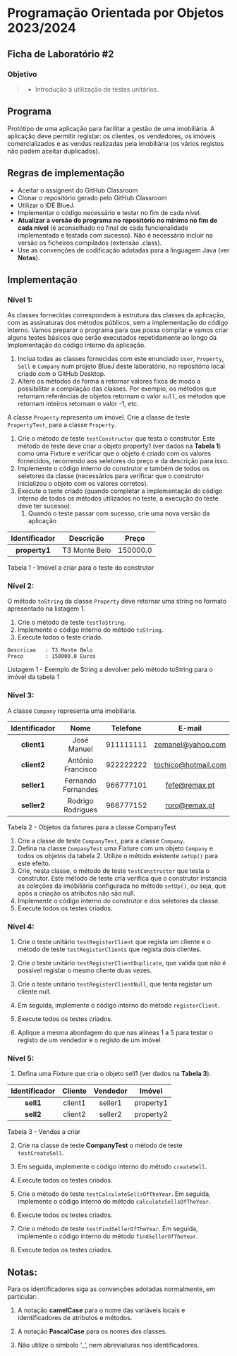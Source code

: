 # Programação Orientada por Objetos 2023/2024

## Ficha de Laboratório #2

### Objetivo

> - Introdução à utilização de testes unitários.

## Programa

Protótipo de uma aplicação para facilitar a gestão de uma imobiliária. A aplicação deve permitir registar: os clientes, os vendedores, os imóveis comercializados e as vendas realizadas pela imobiliária (os vários registos não podem aceitar duplicados).

## Regras de implementação

- Aceitar o assignent do GitHub Classroom
- Clonar o repositório gerado pelo GitHub Classroom
- Utilizar o IDE BlueJ.
- Implementar o código necessário e testar no fim de cada nível.
- **Atualizar a versão do programa no repositório no mínimo no fim de cada nível** (é aconselhado no final de cada funcionalidade implementada e testada com sucesso). Não é necessário incluir na versão os ficheiros compilados (extensão .class).
- Use as convenções de codificação adotadas para a linguagem Java (ver **Notas**).

## Implementação

### Nível 1:

As classes fornecidas correspondem à estrutura das classes da aplicação, com as assinaturas dos métodos públicos, sem a implementação do código interno. Vamos preparar o programa para que possa compilar e vamos criar alguns testes básicos que serão executados repetidamente ao longo da implementação do código interno da aplicação.

1. Inclua todas as classes fornecidas com este enunciado `User`, `Property`, `Sell` e `Company` num projeto BlueJ deste laboratório, no repositório local criado com o GitHub Desktop.
2. Altere os métodos de forma a retornar valores fixos de modo a possibilitar a compilação das classes. Por exemplo, os métodos que retornam referências de objetos retornam o valor `null`, os métodos que retornam inteiros retornam o valor -1, etc.

A classe `Property` representa um imóvel. Crie a classe de teste `PropertyTest`, para a classe `Property`.

1. Crie o método de teste `testConstructor` que testa o construtor. Este método de teste deve criar o objeto property1 (ver dados na **Tabela 1**) como uma Fixture e verificar que o objeto é criado com os valores fornecidos, recorrendo aos seletores do preço e da descrição para isso.
2. Implemente o código interno do construtor e também de todos os seletores da classe (necessários para verificar que o construtor inicializou o objeto com os valores corretos).
3. Execute o teste criado (quando completar a implementação do código interno de todos os métodos utilizados no teste, a execução do teste deve ter sucesso).
   1. Quando o teste passar com sucesso, crie uma nova versão da aplicação

| Identificador | Descrição         | Preço   |
|:-------------:|:--------------:|:-------:|
| **property1**  | T3 Monte Belo | 150000.0 |

Tabela 1 - Imóvel a criar para o teste do construtor

### Nível 2:

O método `toString` da classe `Property` deve retornar uma string no formato apresentado na listagem 1. 

1. Crie o método de teste `testToString`.
2. Implemente o código interno do método `toString`.
3. Execute todos o teste criado.

```shell
Descricao   : T3 Monte Belo
Preco       : 150000.0 Euros
```

Listagem 1 - Exemplo de String a devolver pelo método toString para o imóvel da tabela 1

### Nível 3:

A classe `Company` representa uma imobiliária. 

| Identificador | Nome             | Telefone  | E-mail                    |
|:-------------:|:----------------:|:---------:|:-------------------------:|
| **client1**   | José Manuel          | 911111111 | zemanel@yahoo.com     |
| **client2**   | António Francisco    | 922222222 | tochico@hotmail.com   |
| **seller1**   | Fernando Fernandes   | 966777101 | fefe@remax.pt         |
| **seller2**   | Rodrigo Rodrigues    | 966777152 | roro@remax.pt         |
Tabela 2 - Objetos da fixtures para a classe CompanyTest<br/>

1. Crie a classe de teste `CompanyTest`, para a classe `Company`.
2. Defina na classe `CompanyTest` uma Fixture com um objeto `Company` e todos os objetos da tabela 2. Utilize o método existente `setUp()` para este efeito.
3. Crie, nesta classe, o método de teste `testConstructor` que testa o construtor. Este método de teste cria verifica que o construtor instancia as coleções da imobiliária configurada no método `setUp()`, ou seja, que após a criação os atributos não são null.
4. Implemente o código interno do construtor e dos seletores da classe.
5. Execute todos os testes criados.

### Nível 4:

1. Crie o teste unitário `testRegisterClient` que regista um cliente e o método de teste `testRegisterClients` que regista dois clientes.

2. Crie o teste unitário `testRegisterClientDuplicate`, que valida que não é possível registar o mesmo cliente duas vezes.

3. Crie o teste unitário `testRegisterClientNull`, que tenta registar um cliente null.

4. Em seguida, implemente o código interno do método `registerClient`.

5. Execute todos os testes criados.

6. Aplique a mesma abordagem do que nas alíneas 1 a 5 para testar o registo de um vendedor e o registo de um imóvel.

### Nível 5:

1. Defina uma Fixture que cria o objeto sell1 (ver dados na **Tabela 3**).

| Identificador | Cliente | Vendedor | Imóvel  |
|:-------------:|:-------:|:--------:|:--------:|
| **sell1**     | client1 | seller1  | property1 |
| **sell2**     | client2 | seller2  | property2 |

Tabela 3 - Vendas a criar

2. Crie na classe de teste **CompanyTest** o método de teste `testCreateSell`.

3. Em seguida, implemente o código interno do método `createSell`.

4. Execute todos os testes criados.

5. Crie o método de teste `testCalculateSellsOfTheYear`. Em seguida, implemente o código interno do método `calculateSellsOfTheYear`.

6. Execute todos os testes criados.

7. Crie o método de teste `testFindSellerOfTheYear`. Em seguida, implemente o código interno do método `findSellerOfTheYear`.

8. Execute todos os testes criados.

## **Notas:**

Para os identificadores siga as convenções adotadas normalmente, em particular:

1. A notação **camelCase** para o nome das variáveis locais e identificadores de atributos e métodos.

2. A notação **PascalCase** para os nomes das classes.

3. Não utilize o símbolo ‘_’, nem abreviaturas nos identificadores.
